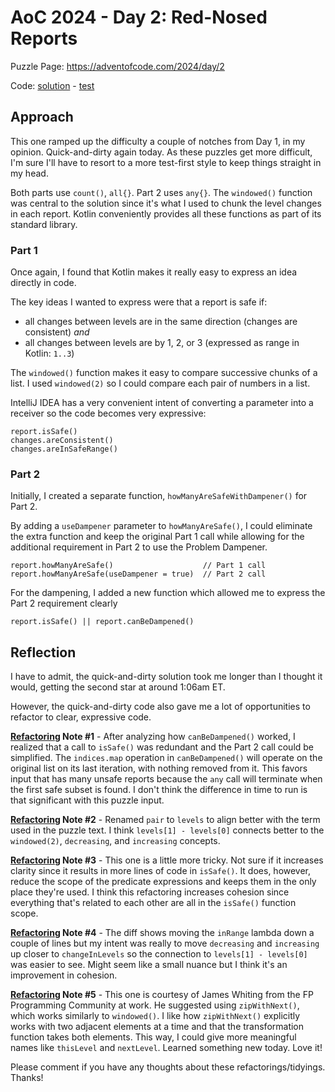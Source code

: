 # AoC 2024 - Day 2: Red-Nosed Reports

Puzzle Page: https://adventofcode.com/2024/day/2

Code: [solution](Day02.kt) - [test](../../../../../../test/kotlin/lacar/junilu/aoc2024/day02/Day02Test.kt)

## Approach

This one ramped up the difficulty a couple of notches from Day 1, in my opinion. Quick-and-dirty again today. As these puzzles get more difficult, I'm sure I'll have to resort to a more test-first style to keep things straight in my head.

Both parts use `count()`, `all{}`. Part 2 uses `any{}`. The `windowed()` function was central to the solution since it's what I used to chunk the level changes in each report. Kotlin conveniently provides all these functions as part of its standard library.

### Part 1

Once again, I found that Kotlin makes it really easy to express an idea directly in code.

The key ideas I wanted to express were that a report is safe if: 
- all changes between levels are in the same direction (changes are consistent) _and_
- all changes between levels are by 1, 2, or 3 (expressed as range in Kotlin: `1..3`)

The `windowed()` function makes it easy to compare successive chunks of a list. I used `windowed(2)` so I could compare each pair of numbers in a list.

IntelliJ IDEA has a very convenient intent of converting a parameter into a receiver so the code becomes very expressive:

    report.isSafe()
    changes.areConsistent()
    changes.areInSafeRange()

### Part 2

Initially, I created a separate function, `howManyAreSafeWithDampener()` for Part 2.

By adding a `useDampener` parameter to `howManyAreSafe()`, I could eliminate the extra function and keep the original Part 1 call while allowing for the additional requirement in Part 2 to use the Problem Dampener.
 
    report.howManyAreSafe()                    // Part 1 call
    report.howManyAreSafe(useDampener = true)  // Part 2 call 

For the dampening, I added a new function which allowed me to express the Part 2 requirement clearly

    report.isSafe() || report.canBeDampened()

## Reflection

I have to admit, the quick-and-dirty solution took me longer than I thought it would, getting the second star at around 1:06am ET.

However, the quick-and-dirty code also gave me a lot of opportunities to refactor to clear, expressive code. 

**[Refactoring](https://github.com/jlacar/aoc-in-kotlin-all/commit/23c254f935139ccddced9f022d7a54c3b0b99ebd) Note #1** - After analyzing how `canBeDampened()` worked, I realized that a call to `isSafe()` was redundant and the Part 2 call could be simplified. The `indices.map` operation in `canBeDampened()` will operate on the original list on its last iteration, with nothing removed from it. This favors input that has many unsafe reports because the `any` call will terminate when the first safe subset is found. I don't think the difference in time to run is that significant with this puzzle input.

**[Refactoring](https://github.com/jlacar/aoc-in-kotlin-all/commit/73a52a51d13aade522098186968169ae185a76af) Note #2** - Renamed `pair` to `levels` to align better with the term used in the puzzle text. I think `levels[1] - levels[0]` connects better to the `windowed(2)`, `decreasing`, and `increasing` concepts. 

**[Refactoring](https://github.com/jlacar/aoc-in-kotlin-all/commit/eed5fb34899a527fea672132051577808487cc5f) Note #3** - This one is a little more tricky. Not sure if it increases clarity since it results in more lines of code in `isSafe()`. It does, however, reduce the scope of the predicate expressions and keeps them in the only place they're used. I think this refactoring increases cohesion since everything that's related to each other are all in the `isSafe()` function scope. 

**[Refactoring](https://github.com/jlacar/aoc-in-kotlin-all/commit/45314991a52f19f3d1d432778499033d0720f483) Note #4** - The diff shows moving the `inRange` lambda down a couple of lines but my intent was really to move `decreasing` and `increasing` up closer to `changeInLevels` so the connection to `levels[1] - levels[0]` was easier to see. Might seem like a small nuance but I think it's an improvement in cohesion.

**[Refactoring](https://github.com/jlacar/aoc-in-kotlin-all/commit/900d476740de567b3d67c850b6480429aa19a23d) Note #5** - This one is courtesy of James Whiting from the FP Programming Community at work. He suggested using `zipWithNext()`, which works similarly to `windowed()`. I like how `zipWithNext()` explicitly works with two adjacent elements at a time and that the transformation function takes both elements. This way, I could give more meaningful names like `thisLevel` and `nextLevel`. Learned something new today. Love it!

Please comment if you have any thoughts about these refactorings/tidyings. Thanks!